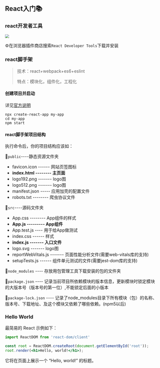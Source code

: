 ## React入门📚

### react开发者工具

<img src="https://cokeice-pic.oss-cn-wulanchabu.aliyuncs.com/image-20221103215647967.png" style="zoom: 80%;" />

⚙在浏览器插件商店搜索`React Developer Tools`下载并安装

### react脚手架

> 技术：react+webpack+es6+eslint
>
> 特点：模块化，组件化，工程化

#### 创建项目并启动

详见[官方说明](https://cra.docschina.org/docs/getting-started)

```shell
npx create-react-app my-app
cd my-app
npm start
```

#### react脚手架项目结构

执行命令后，你的项目结构应该如：

📂`public`----静态资源文件夹

* favicon.icon ------ 网站页签图标
* **index.html -------- 主页面**
* logo192.png ------- logo图
* logo512.png ------- logo图
* manifest.json ----- 应用加壳的配置文件
* robots.txt -------- 爬虫协议文件

📂`src`----源码文件夹

* App.css -------- App组件的样式
* **App.js --------- App组件**
* App.test.js ---- 用于给App做测试
* index.css ------ 样式
* **index.js ------- 入口文件**
* logo.svg ------- logo图
* reportWebVitals.js ------- 页面性能分析文件(需要web-vitals库的支持)
* setupTests.js ------ 组件单元测试的文件(需要jest-dom库的支持)

📂`node_modules` ---- 存放用包管理工具下载安装的包的文件夹

📄`package.json` ---- 记录当前项目所依赖模块的版本信息，更新模块时锁定模块的大版本号（版本号的第一位）,不能锁定后面的小版本

📄`package-lock.json` ---- 记录了node_modules目录下所有模块（包）的名称、版本号、下载地址、及这个模块又依赖了哪些依赖。(npm5以后)

### Hello World

最简易的 React 示例如下：

```js
import ReactDOM from 'react-dom/client'
```

```jsx
const root = ReactDOM.createRoot(document.getElementById('root'));
root.render(<h1>Hello, world!</h1>);
```

它将在页面上展示一个 “Hello, world!” 的标题。
